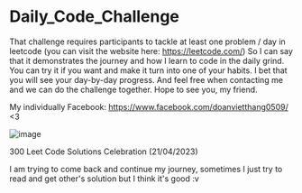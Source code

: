 # Daily_Code_Challenge

That challenge requires participants to tackle at least one problem / day in leetcode (you can visit the website here: https://leetcode.com/) So I can say that it demonstrates the journey and how I learn to code in the daily grind. You can try it if you want and make it turn into one of your habits. I bet that you will see your day-by-day progress.
And feel free when contacting me and we can do the challenge together. Hope to see you, my friend. 

My individually Facebook: https://www.facebook.com/doanvietthang0509/ <3

![image](https://user-images.githubusercontent.com/74363928/233665888-ace3ed70-fd35-4500-9b6b-9723a25cf143.png)

300 Leet Code Solutions Celebration (21/04/2023) 

  I am trying to come back and continue my journey, sometimes I just try to read and get other's solution but I think it's good :v 
